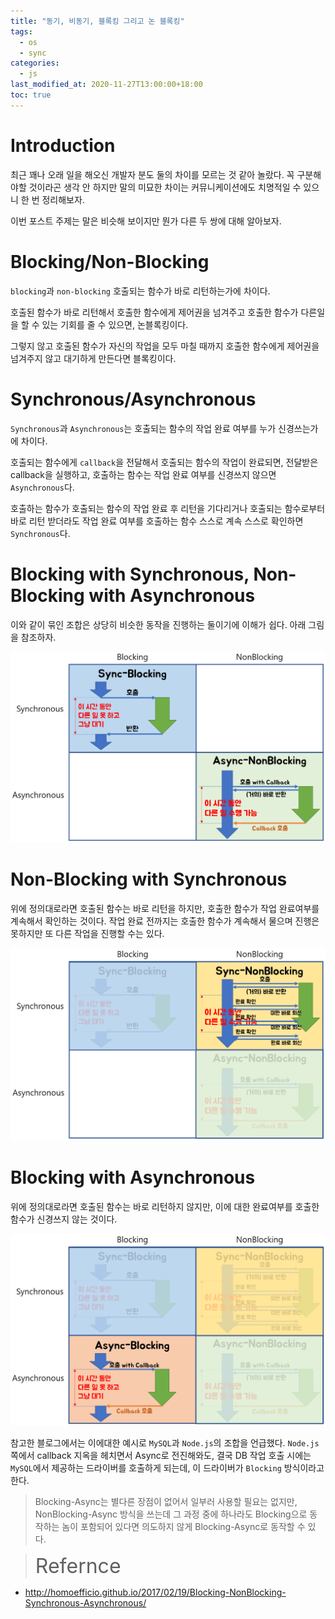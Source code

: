 ```yaml
---
title: "동기, 비동기, 블록킹 그리고 논 블록킹"
tags:
  - os
  - sync
categories:
  - js
last_modified_at: 2020-11-27T13:00:00+18:00
toc: true
---
```


# Introduction

최근 꽤나 오래 일을 해오신 개발자 분도 둘의 차이를 모르는 것 같아 놀랐다. 꼭 구분해야할 것이라곤 생각 안 하지만 말의 미묘한 차이는 커뮤니케이션에도 치명적일 수 있으니 한 번 정리해보자.

이번 포스트 주제는 말은 비슷해 보이지만 뭔가 다른 두 쌍에 대해 알아보자.



# Blocking/Non-Blocking

`blocking`과 `non-blocking` 호출되는 함수가 바로 리턴하는가에 차이다.

호출된 함수가 바로 리턴해서 호출한 함수에게 제어권을 넘겨주고 호출한 함수가 다른일을 할 수 있는 기회를 줄 수 있으면, 논블록킹이다.

그렇지 않고 호출된 함수가 자신의 작업을 모두 마칠 때까지 호출한 함수에게 제어권을 넘겨주지 않고 대기하게 만든다면 블록킹이다.

# Synchronous/Asynchronous


`Synchronous`과 `Asynchronous`는 호출되는 함수의 작업 완료 여부를 누가 신경쓰는가에 차이다.

호출되는 함수에게 `callback`을 전달해서 호출되는 함수의 작업이 완료되면, 전달받은 callback을 실행하고, 호출하는 함수는 작업 완료 여부를 신경쓰지 않으면 `Asynchronous`다.

호출하는 함수가 호출되는 함수의 작업 완료 후 리턴을 기다리거나 호출되는 함수로부터 바로 리턴 받더라도 작업 완료 여부를 호출하는 함수 스스로 계속 스스로 확인하면 `Synchronous`다.

# Blocking with Synchronous, Non-Blocking with Asynchronous

이와 같이 묶인 조합은 상당히 비슷한 동작을 진행하는 둘이기에 이해가 쉽다. 아래 그림을 참조하자.

![이미지](/assets/images/ibm-devwokrs-2x2matrix.png)


# Non-Blocking with Synchronous

위에 정의대로라면 호출된 함수는 바로 리턴을 하지만, 호출한 함수가 작업 완료여부를 계속해서 확인하는 것이다. 작업 완료 전까지는 호출한 함수가 계속해서 물으며 진행은 못하지만 또 다른 작업을 진행할 수는 있다.

![이미지](/assets/images/nonblocking_with_sync.png)

# Blocking with Asynchronous

위에 정의대로라면 호출된 함수는 바로 리턴하지 않지만, 이에 대한 완료여부를 호출한 함수가 신경쓰지 않는 것이다.

![이미지](/assets/images/blocking_with_sync.png)

참고한 블로그에서는 이에대한 예시로 `MySQL`과 `Node.js`의 조합을 언급했다. `Node.js` 쪽에서 callback 지옥을 헤치면서 Async로 전진해와도, 결국 DB 작업 호출 시에는 `MySQL`에서 제공하는 드라이버를 호출하게 되는데, 이 드라이버가 `Blocking` 방식이라고 한다.

>Blocking-Async는 별다른 장점이 없어서 일부러 사용할 필요는 없지만, NonBlocking-Async 방식을 쓰는데 그 과정 중에 하나라도 Blocking으로 동작하는 놈이 포함되어 있다면 의도하지 않게 Blocking-Async로 동작할 수 있다.


><font size="6">Refernce</font>
- http://homoefficio.github.io/2017/02/19/Blocking-NonBlocking-Synchronous-Asynchronous/
